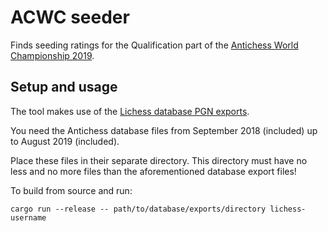 # ACWC seeder

Finds seeding ratings for the Qualification part of the [Antichess World Championship 2019](https://acwc.chessvariants.training/).

## Setup and usage

The tool makes use of the [Lichess database PGN exports](https://database.lichess.org/).

You need the Antichess database files from September 2018 (included) up to August 2019 (included).

Place these files in their separate directory. This directory must have no less and no more files
than the aforementioned database export files!

To build from source and run:

```
cargo run --release -- path/to/database/exports/directory lichess-username
```
